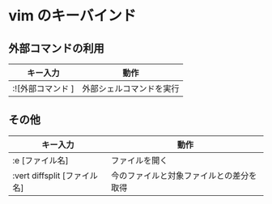 # vim のキーバインド

## 外部コマンドの利用

| キー入力          | 動作                     |
|-------------------|--------------------------|
| :![外部コマンド ] | 外部シェルコマンドを実行 |

## その他

| キー入力                     | 動作                                     |
|------------------------------|------------------------------------------|
| :e [ファイル名]              | ファイルを開く                           |
| :vert diffsplit [ファイル名] | 今のファイルと対象ファイルとの差分を取得 |
